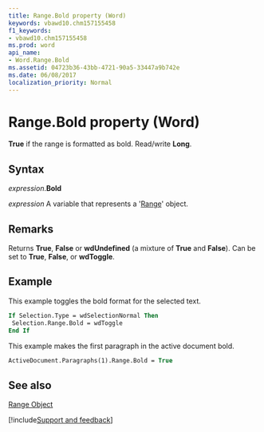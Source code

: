 ```yaml
---
title: Range.Bold property (Word)
keywords: vbawd10.chm157155458
f1_keywords:
- vbawd10.chm157155458
ms.prod: word
api_name:
- Word.Range.Bold
ms.assetid: 04723b36-43bb-4721-90a5-33447a9b742e
ms.date: 06/08/2017
localization_priority: Normal
---
```



# Range.Bold property (Word)

 **True** if the range is formatted as bold. Read/write **Long**.


## Syntax

_expression_.**Bold**

 _expression_ A variable that represents a '[Range](Word.Range.md)' object.


## Remarks

Returns  **True**, **False** or **wdUndefined** (a mixture of **True** and **False**). Can be set to **True**, **False**, or **wdToggle**.


## Example

This example toggles the bold format for the selected text.


```vb
If Selection.Type = wdSelectionNormal Then 
 Selection.Range.Bold = wdToggle 
End If
```

This example makes the first paragraph in the active document bold.




```vb
ActiveDocument.Paragraphs(1).Range.Bold = True
```


## See also


[Range Object](Word.Range.md)

[!include[Support and feedback](~/includes/feedback-boilerplate.md)]